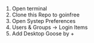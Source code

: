 1. Open terminal
2. Clone this Repo to goinfree
3. Open Systep Preferences
4. Users & Groups -> Login Items
5. Add Desktop Goose by +
